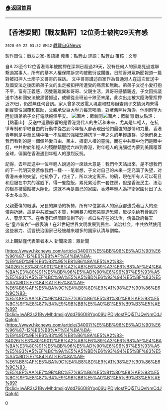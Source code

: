 ###  [:house:返回首頁](https://github.com/ourhimalayas/txt)
---

## 【香港要聞】【戰友點評】12位勇士被拘29天有感
`2020-09-22 03:32 GM42` [轉載自GNews](https://gnews.org/zh-hant/376169/)

製作單位：戰友之家-粵語組
蒐集：點蒼山
評語：點蒼山
覆核：文粵

自8.23至今12位香港青年被關押在深圳已超過29天，沒有任何人的家屬見過或聯繫過當事人，所有的基本人權保障訴求均被敷衍或擱置，日前香港眾新聞報道一篇對被扣押人士廖子文哥哥的採訪。
 文中哥哥講述自家作為普通港人在這次反送中及國安法之後因弟弟子文的出走被扣押所遭受的痛苦和無助。弟弟子文從小愛打抱不平，富有正義感，因雙親離異和哥哥、父親生活，與哥哥感情親近，子文因抗議送中法和國安法被黑警抓過，成績從全班前十跌至末尾，此次出走被大陸海警扣押近29日，仍然無任何音訊。家人曾多次致電入境處和駐粵辦查詢子文情況均未得到實質性回覆和幫助，父親承受巨大壓力每天喝酒，對著舊照片落淚，他則盼望大陸能讓弟弟子文打電話報個平安。
![](https://s3.amazonaws.com/gnews-media-offload/wp-content/uploads/2020/09/22032338/%E8%9E%A2%E5%B9%95%E6%88%AA%E5%9C%96-2020-09-22-%E4%B8%8A%E5%8D%883.22.56.png)圖片：眾新聞![](https://s3.amazonaws.com/gnews-media-offload/wp-content/uploads/2020/09/22032449/%E6%9C%B1%E5%87%B1%E5%BB%B8-%E9%9D%9E%E6%B3%95%E8%B6%8A%E5%A2%83-James-TO-Kun-sun-20200912205205_1520_large.jpg)圖片：眾新聞
戰友點評：【點蒼山】
 反送中運動影響的是香港幾代人的生活和未來，尤其是年輕人，在抗爭專制和爭取自由的行動中從古到今年輕人都表現出他們最強的激情和力量，香港青年則是中華民族中唯一不屈服於強權堅持抗爭一年之久的年輕族群，從他們身上我們看到的是一個個熱愛自由、民主、捍衛人權的靈魂，而在中共眼中他們是眼中釘，中共對於年輕人的殘酷鎮壓從六四到香港，對年輕人的洗腦從內蒙到美國覆蓋全球，偏偏在香港遇到年輕人的激烈反抗。

記得，去年反送中一位年輕人說過的一席話大意是：我們今天站出來，是不想我們的下一代明天受苦像我們一樣⋯⋯笔者想，子文对自己的未来一定充满了失望，对香港未来的失望，他抗争了，付出了，所以决定离开。的确，現在所有人可以苟且和屈服在中共的淫威下，得一餐飽飯，累死累活供一套住房，但是香港民主、法治的根基被侵蝕被大陸化，这就不再是自己的家園，香港年輕人為捍衛家園付出了太多太多血淚。

父親憂傷的眼淚，兄長的無助的祈祷，所有12位當事人的家庭都遭受著巨大的恐懼與折磨，這是中共統治的本質，利用暴力和邪惡製造恐懼，赶尽杀绝有骨氣的人，警示天下。在香港已经罔顾仅剩下的一点口头存在的法治，傀儡政府每天在“皇帝新衣”一般表演！在21世紀世界文明发展到民主、法治社会，中共依然使用这些暴力、谎言统治国家已经被越来越多的国家认清与割席。

以上觀點僅代表筆者本人
新聞來源：眾新聞

[https://www.hkcnews.com/article/34007/%E5%BB%96%E5%AD%90%E6%96%87-12%E6%B8%AF%E4%BA%BA-%E9%9D%9E%E6%B3%95%E8%B6%8A%E5%A2%83-34026/%E3%80%9012%E8%A2%AB%E6%89%A3%E6%B8%AF%E4%BA%BA%E3%80%91%E5%BB%96%E5%AD%90%E6%96%87%E5%93%A5%E5%93%A5%EF%BC%9A%E5%A5%BD%E6%93%94%E5%BF%83%E5%A5%BD%E7%84%A1%E5%8A%A9-%E6%B8%AF%E5%BA%9C%E4%B8%8D%E9%A1%98%E7%90%86%E6%9C%83-%E5%8F%AA%E7%9B%BC%E7%95%B6%E5%B1%80%E8%AE%93%E5%BC%9F%E8%87%B4%E9%9B%BB%E5%A0%B1%E5%B9%B3%E5%AE%89?fbclid=IwAR2s21BvvMhdmsjigVdd766Ol8Yxg06UjPDjvlosfPQj5TUQvNmCdJQaIqk](https://www.hkcnews.com/article/34007/%E5%BB%96%E5%AD%90%E6%96%87-12%E6%B8%AF%E4%BA%BA-%E9%9D%9E%E6%B3%95%E8%B6%8A%E5%A2%83-34026/%E3%80%9012%E8%A2%AB%E6%89%A3%E6%B8%AF%E4%BA%BA%E3%80%91%E5%BB%96%E5%AD%90%E6%96%87%E5%93%A5%E5%93%A5%EF%BC%9A%E5%A5%BD%E6%93%94%E5%BF%83%E5%A5%BD%E7%84%A1%E5%8A%A9-%E6%B8%AF%E5%BA%9C%E4%B8%8D%E9%A1%98%E7%90%86%E6%9C%83-%E5%8F%AA%E7%9B%BC%E7%95%B6%E5%B1%80%E8%AE%93%E5%BC%9F%E8%87%B4%E9%9B%BB%E5%A0%B1%E5%B9%B3%E5%AE%89?fbclid=IwAR2s21BvvMhdmsjigVdd766Ol8Yxg06UjPDjvlosfPQj5TUQvNmCdJQaIqk)

0
